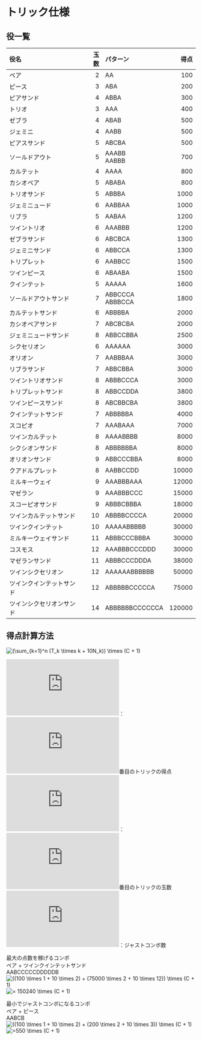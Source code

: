 # トリック仕様

## 役一覧

|役名|玉数|パターン|得点|
|:--|--:|:--|--:|
|ペア|2|AA|100|
|ピース|3|ABA|200|
|ピアサンド|4|ABBA|300|
|トリオ|3|AAA|400|
|ゼブラ|4|ABAB|500|
|ジェミニ|4|AABB|500|
|ピアスサ​​ンド|5|ABCBA|500|
|ソールドアウト|5|AAABB<br>AABBB|700|
|カルテット|4|AAAA|800|
|カシオペア|5|ABABA|800|
|トリオサンド|5|ABBBA|1000|
|ジェミニュード|6|AABBAA|1000|
|リブラ|5|AABAA|1200|
|ツイントリオ|6|AAABBB|1200|
|ゼブラサンド|6|ABCBCA|1300|
|ジェミニサンド|6|ABBCCA|1300|
|トリプレット|6|AABBCC|1500|
|ツインピース|6|ABAABA|1500|
|クインテット|5|AAAAA|1600|
|ソールドアウトサンド|7|ABBCCCA<br>ABBBCCA|1800|
|カルテットサンド|6|ABBBBA|2000|
|カシオペアサンド|7|ABCBCBA|2000|
|ジェミニュードサンド|8|ABBCCBBA|2500|
|シクセリオン|6|AAAAAA|3000|
|オリオン|7|AABBBAA|3000|
|リブラサンド|7|ABBCBBA|3000|
|ツイントリオサンド|8|ABBBCCCA|3000|
|トリプレットサンド|8|ABBCCDDA|3800|
|ツインピースサンド|8|ABCBBCBA|3800|
|クインテットサンド|7|ABBBBBA|4000|
|スコピオ|7|AAABAAA|7000|
|ツインカルテット|8|AAAABBBB|8000|
|シクシオンサンド|8|ABBBBBBA|8000|
|オリオンサンド|9|ABBCCCBBA|8000|
|クアドルプレット|8|AABBCCDD|10000|
|ミルキーウェイ|9|AAABBBAAA|12000|
|マゼラン|9|AAABBBCCC|15000|
|スコーピオサンド|9|ABBBCBBBA|18000|
|ツインカルテットサンド|10|ABBBBCCCCA|20000|
|ツインクインテット|10|AAAAABBBBB|30000|
|ミルキーウェイサンド|11|ABBBCCCBBBA|30000|
|コスモス|12|AAABBBCCCDDD|30000|
|マゼランサンド|11|ABBBCCCDDDA|38000|
|ツインシクセリオン|12|AAAAAABBBBBB|50000|
|ツインクインテットサンド|12|ABBBBBCCCCCA|75000|
|ツインシクセリオンサンド|14|ABBBBBBCCCCCCA|120000|

## 得点計算方法

![(\sum_{k=1}^n (T_k \times k + 10N_k)) \times (C + 1)](https://latex.codecogs.com/gif.latex?(\sum_{k=1}^n&space;(T_k&space;\times&space;k&space;&plus;&space;10N_k))&space;\times&space;(C&space;&plus;&space;1))

![T_k](https://latex.codecogs.com/gif.latex?T_k)：![k](https://latex.codecogs.com/gif.latex?k)番目のトリックの得点  
![N_k](https://latex.codecogs.com/gif.latex?N_k)：![k](https://latex.codecogs.com/gif.latex?k)番目のトリックの玉数  
![k](https://latex.codecogs.com/gif.latex?C)：ジャストコンボ数  

最大の点数を稼げるコンボ  
ペア + ツインクインテットサンド  
AABCCCCCDDDDDB  
![((100 \times 1 + 10 \times 2) + (75000 \times 2 + 10 \times 12)) \times (C + 1)](https://latex.codecogs.com/gif.latex?((100&space;\times&space;1&space;&plus;&space;10&space;\times&space;2)&space;&plus;&space;(75000&space;\times&space;2&space;&plus;&space;10&space;\times&space;12))&space;\times&space;(C&space;&plus;&space;1))  
![= 150240 \times (C + 1)](https://latex.codecogs.com/gif.latex?=&space;150240&space;\times&space;(C&space;&plus;&space;1))

最小でジャストコンボになるコンボ  
ペア + ピース  
AABCB  
![((100 \times 1 + 10 \times 2) + (200 \times 2 + 10 \times 3)) \times (C + 1)](https://latex.codecogs.com/gif.latex?((100&space;\times&space;1&space;&plus;&space;10&space;\times&space;2)&space;&plus;&space;(200&space;\times&space;2&space;&plus;&space;10&space;\times&space;3))&space;\times&space;(C&space;&plus;&space;1))  
![=550 \times (C + 1)](https://latex.codecogs.com/gif.latex?=550&space;\times&space;(C&space;&plus;&space;1))
